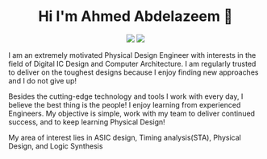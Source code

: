 <h1 align= "center"> Hi I'm Ahmed Abdelazeem 👋 </h1>
<p align="center">
    <a href= "https://twitter.com/Casear98"><img src="https://img.shields.io/badge/twitter-%231FA1F1?style=flat&logo=twitter&logoColor=white"∠></a>
    <a href= "https://www.linkedin.com/in/ahmed-abdelazeem/"><img src="https://img.shields.io/badge/linkedin-%230177B5?style=flat&logo=linkedin&logoColor=white"∠></a>
   </p>	
   
   
 I am an extremely motivated Physical Design Engineer with interests in the field of Digital IC Design and Computer Architecture. I am regularly trusted to deliver on the toughest designs because I enjoy finding new approaches and I do not give up!

Besides the cutting-edge technology and tools I work with every day, I believe the best thing is the people! I enjoy learning from experienced Engineers. My objective is simple, work with my team to deliver continued success, and to keep learning Physical Design!

My area of interest lies in ASIC design, Timing analysis(STA), Physical Design, and Logic Synthesis   
